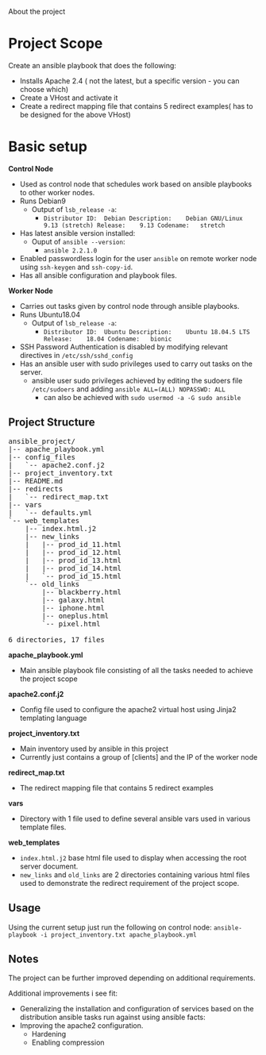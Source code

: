 About the project

# Project Scope
Create an ansible playbook that does the following:
- Installs Apache 2.4 ( not the latest, but a specific version - you can choose which)  
- Create a VHost and activate it  
- Create a redirect mapping file that contains 5 redirect examples( has to be designed for the above VHost)

# Basic setup

**Control Node**
- Used as control node that schedules work based on ansible playbooks to other worker nodes.
- Runs Debian9
	- Output of `lsb_release -a`:
		- `Distributor ID:	Debian
		Description:	Debian GNU/Linux 9.13 (stretch)
		Release:	9.13
		Codename:	stretch`
- Has latest ansible version installed:
	- Ouput of `ansible --version`:
		- `ansible 2.2.1.0`
- Enabled passwordless login for the user `ansible` on remote worker node using `ssh-keygen` and `ssh-copy-id`.
- Has all ansible configuration and playbook files.


**Worker Node**
- Carries out tasks given by control node through ansible playbooks.
- Runs Ubuntu18.04
	- Output of `lsb_release -a`:
		- `Distributor ID:	Ubuntu
		Description:	Ubuntu 18.04.5 LTS
		Release:	18.04
		Codename:	bionic` 
 - SSH Password Authentication is disabled by modifying relevant directives in `/etc/ssh/sshd_config`
 - Has an ansible user with sudo privileges used to carry out tasks on the server.
	 - ansible user sudo privileges achieved by editing the sudoers file `/etc/sudoers` and adding `ansible ALL=(ALL) NOPASSWD: ALL`
		 - can also be achieved with `sudo usermod -a -G sudo ansible`


## Project Structure

<pre>
ansible_project/
|-- apache_playbook.yml
|-- config_files
|   `-- apache2.conf.j2
|-- project_inventory.txt
|-- README.md
|-- redirects
|   `-- redirect_map.txt
|-- vars
|   `-- defaults.yml
`-- web_templates
    |-- index.html.j2
    |-- new_links
    |   |-- prod_id_11.html
    |   |-- prod_id_12.html
    |   |-- prod_id_13.html
    |   |-- prod_id_14.html
    |   `-- prod_id_15.html
    `-- old_links
        |-- blackberry.html
        |-- galaxy.html
        |-- iphone.html
        |-- oneplus.html
        `-- pixel.html

6 directories, 17 files
</pre>

**apache_playbook.yml**
- Main ansible playbook file consisting of all the tasks needed to achieve the project scope

**apache2.conf.j2**
- Config file used to configure the apache2 virtual host using Jinja2 templating language

**project_inventory.txt**
- Main inventory used by ansible in this project
- Currently just contains a group of [clients] and the IP of the worker node

**redirect_map.txt**
- The redirect mapping file that contains 5 redirect examples

**vars**
- Directory with 1 file used to define several ansible vars used in various template files.

**web_templates**
- `index.html.j2` base html file used to display when accessing the root server document.
- `new_links` and `old_links` are 2 directories containing various html files used to demonstrate the redirect requirement of the project scope.

## Usage
Using the current setup just run the following on control node:
`ansible-playbook -i project_inventory.txt apache_playbook.yml`

## Notes
The project can be further improved depending on additional requirements.

Additional improvements i see fit:
- Generalizing the installation and configuration of services based on the distribution ansible tasks run against using ansible facts:
- Improving the apache2 configuration.
	- Hardening
	- Enabling compression

